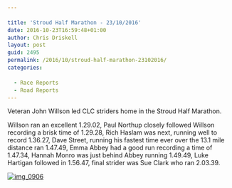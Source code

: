 ```yaml
---

title: 'Stroud Half Marathon - 23/10/2016'
date: 2016-10-23T16:59:48+01:00
author: Chris Driskell
layout: post
guid: 2495
permalink: /2016/10/stroud-half-marathon-23102016/
categories:

  - Race Reports
  - Road Reports
---
```

Veteran John Willson led CLC striders home in the Stroud Half Marathon.

Willson ran an excellent 1.29.02, Paul Northup closely followed Willson recording a brisk time of 1.29.28, Rich Haslam was next, running well to record 1.36.27, Dave Street, running his fastest time ever over the 13.1 mile distance ran 1.47.49, Emma Abbey had a good run recording a time of 1.47.34, Hannah Monro was just behind Abbey running 1.49.49, Luke Hartigan followed in 1.56.47, final strider was Sue Clark who ran 2.03.39.

[<img class="alignnone size-medium wp-image-2496" src="/Images/2016/10/IMG_0906-e1477238358101-300x300.jpg" alt="img_0906" width="300" height="300" srcset="/Images/2016/10/IMG_0906-e1477238358101-300x300.jpg 300w, /Images/2016/10/IMG_0906-e1477238358101-150x150.jpg 150w, /Images/2016/10/IMG_0906-e1477238358101.jpg 640w" sizes="(max-width: 300px) 100vw, 300px" />](/Images/2016/10/IMG_0906-e1477238358101.jpg)
